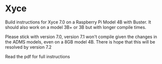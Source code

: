 # Xyce
Build instructions for Xyce 7.0 on a Raspberry Pi Model 4B with Buster.
It should also work on a model 3B+ or 3B but with longer compile times.

Please stick with version 7.0, version 7.1 won't compile given the changes in the ADMS models, even on a 8GB model 4B. There is hope that this will be resolved by version 7.2

Read the pdf for full instructions
